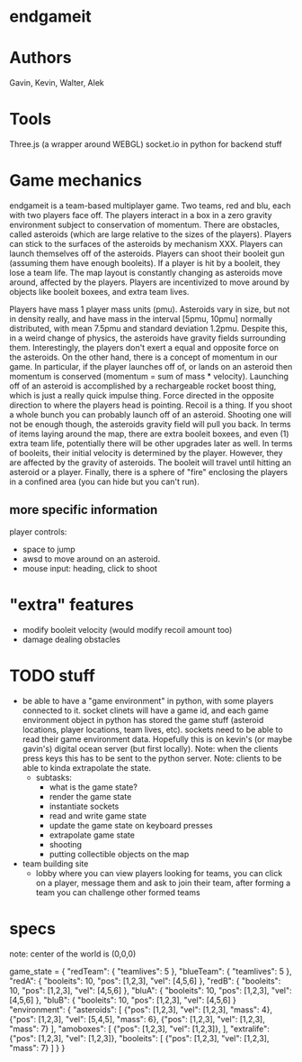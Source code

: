 # endgameit

# Authors
Gavin, Kevin, Walter, Alek

# Tools
Three.js (a wrapper around WEBGL)
socket.io in python for backend stuff

# Game mechanics
endgameit is a team-based multiplayer game. Two teams, red and blu, each with two players face off. 
The players interact in a box in a zero gravity environment subject to conservation of momentum. 
There are obstacles, called asteroids (which are large relative to the sizes of the players). 
Players can stick to the surfaces of the asteroids by mechanism XXX. 
Players can launch themselves off of the asteroids. 
Players can shoot their booleit gun (assuming them have enough booleits).
If a player is hit by a booleit, they lose a team life.
The map layout is constantly changing as asteroids move around, affected by the players. 
Players are incentivized to move around by objects like booleit boxees, and extra team lives.

Players have mass 1 player mass units (pmu).
Asteroids vary in size, but not in density really, and have mass in the
interval [5pmu, 10pmu] normally distributed, with mean 7.5pmu and standard
deviation 1.2pmu.
Despite this, in a weird change of physics, the asteroids have gravity fields surrounding them. 
Interestingly, the players don't exert a equal and opposite force on the asteroids. 
On the other hand, there is a concept of momentum in our game. In particular,
if the player launches off of, or lands on an asteroid then momentum is
conserved (momentum = sum of mass * velocity).
Launching off of an asteroid is accomplished by a rechargeable rocket boost
thing, which is just a really quick impulse thing. Force directed in the
opposite direction to where the players head is pointing. 
Recoil is a thing. If you shoot a whole bunch you can probably launch off of an
asteroid. Shooting one will not be enough though, the asteroids gravity field
will pull you back.
In terms of items laying around the map, there are extra booleit boxees, and
even (1) extra team life, potentially there will be other upgrades later as well.
In terms of booleits, their initial velocity is determined by the player.
However, they are affected by the gravity of asteroids. The booleit will travel
until hitting an asteroid or a player. 
Finally, there is a sphere of "fire" enclosing the players in a confined area
(you can hide but you can't run).

## more specific information
player controls:
- space to jump
- awsd to move around on an asteroid.
- mouse input: heading, click to shoot

# "extra" features
- modify booleit velocity (would modify recoil amount too) 
- damage dealing obstacles

# TODO stuff

- be able to have a "game environment" in python, with some players connected to it. socket clinets will have a game id, and each game environment object in python has stored the game stuff (asteroid locations, player locations, team lives, etc). sockets need to be able to read their game environment data. Hopefully this is on kevin's (or maybe gavin's) digital ocean server (but first locally). Note: when the clients press keys this has to be sent to the python server. Note: clients to be able to kinda extrapolate the state.
  - subtasks: 
    - what is the game state? 
    - render the game state 
    - instantiate sockets 
    - read and write game state
    - update the game state on keyboard presses 
    - extrapolate game state 
    - shooting
    - putting collectible objects on the map
- team building site
  - lobby where you can view players looking for teams, you can click on a player, message them and ask to join their team, after forming a team you can challenge other formed teams


# specs
note: center of the world is (0,0,0)

game_state = {
  "redTeam": {
    "teamlives": 5
  },
  "blueTeam": {
    "teamlives": 5
  },
  "redA": { "booleits": 10, "pos": [1,2,3], "vel": [4,5,6] },
  "redB": { "booleits": 10, "pos": [1,2,3], "vel": [4,5,6] },
  "bluA": { "booleits": 10, "pos": [1,2,3], "vel": [4,5,6] },
  "bluB": { "booleits": 10, "pos": [1,2,3], "vel": [4,5,6] }
  "environment": {
    "asteroids": [
      {"pos": [1,2,3], "vel": [1,2,3], "mass": 4},
      {"pos": [1,2,3], "vel": [5,4,5], "mass": 6},
      {"pos": [1,2,3], "vel": [1,2,3], "mass": 7}
    ],
    "amoboxes": [
      {"pos": [1,2,3], "vel": [1,2,3]},
    ],
    "extralife": {"pos": [1,2,3], "vel": [1,2,3]},
    "booleits": [
      {"pos": [1,2,3], "vel": [1,2,3], "mass": 7}
    ]
  }
}


